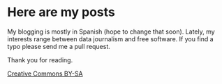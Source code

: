 # Here are my posts
My blogging is mostly in Spanish (hope to change that soon). Lately, my interests range between data journalism and free software. If you find a typo please send me a pull request.

Thank you for reading.

[Creative Commons BY-SA](https://creativecommons.org/licenses/by-sa/4.0/)
